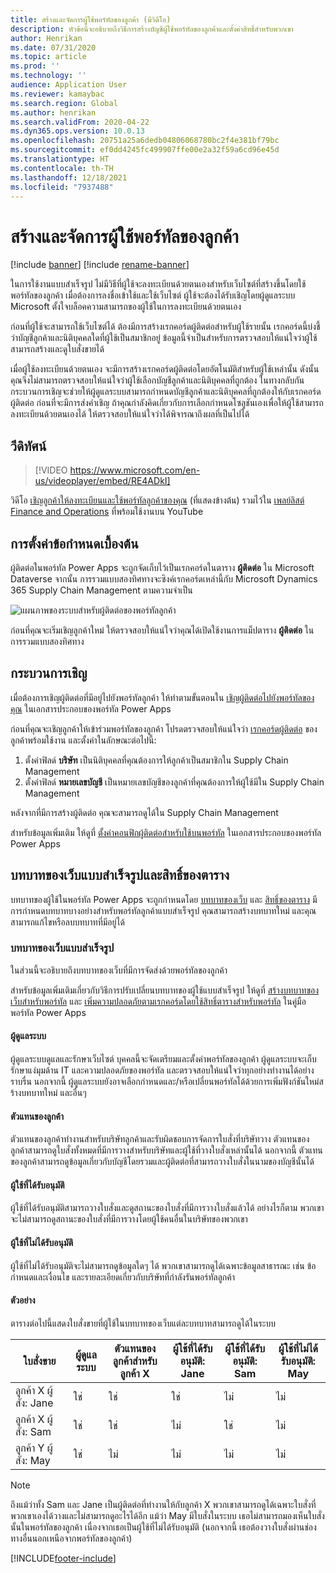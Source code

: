 ```yaml
---
title: สร้างและจัดการผู้ใช้พอร์ทัลของลูกค้า (มีวิดีโอ)
description: หัวข้อนี้จะอธิบายถึงวิธีการสร้างบัญชีผู้ใช้พอร์ทัลของลูกค้าและตั้งค่าสิทธิ์สำหรับพวกเขา
author: Henrikan
ms.date: 07/31/2020
ms.topic: article
ms.prod: ''
ms.technology: ''
audience: Application User
ms.reviewer: kamaybac
ms.search.region: Global
ms.author: henrikan
ms.search.validFrom: 2020-04-22
ms.dyn365.ops.version: 10.0.13
ms.openlocfilehash: 20751a25a6dedb04806068780bc2f4e381bf79bc
ms.sourcegitcommit: ef0dd4245fc499907ffe00e2a32f59a6cd96e45d
ms.translationtype: HT
ms.contentlocale: th-TH
ms.lasthandoff: 12/18/2021
ms.locfileid: "7937488"
---
```

# <a name="create-and-manage-customer-portal-users"></a>สร้างและจัดการผู้ใช้พอร์ทัลของลูกค้า

[!include [banner](../includes/banner.md)]
[!include [rename-banner](~/includes/cc-data-platform-banner.md)]

ในการใช้งานแบบสำเร็จรูป ไม่มีวิธีที่ผู้ใช้จะลงทะเบียนด้วยตนเองสำหรับเว็บไซต์ที่สร้างขึ้นโดยใช้พอร์ทัลของลูกค้า เมื่อต้องการลงชื่อเข้าใช้และใช้เว็บไซต์ ผู้ใช้จะต้องได้รับเชิญโดยผู้ดูแลระบบ Microsoft ตั้งใจบล็อคความสามารถของผู้ใช้ในการลงทะเบียนด้วยตนเอง

ก่อนที่ผู้ใช้จะสามารถใช้เว็บไซต์ได้ ต้องมีการสร้างเรกคอร์ดผู้ติดต่อสำหรับผู้ใช้รายนั้น เรกคอร์ดนี้บ่งชี้ว่าบัญชีลูกค้าและนิติบุคคลใดที่ผู้ใช้เป็นสมาชิกอยู่ ข้อมูลนี้จำเป็นสำหรับการตรวจสอบให้แน่ใจว่าผู้ใช้สามารถสร้างและดูใบสั่งขายได้

เมื่อผู้ใช้ลงทะเบียนด้วยตนเอง จะมีการสร้างเรกคอร์ดผู้ติดต่อโดยอัตโนมัติสำหรับผู้ใช้เหล่านั้น ดังนั้น คุณจึงไม่สามารถตรวจสอบให้แน่ใจว่าผู้ใช้เลือกบัญชีลูกค้าและนิติบุคคลที่ถูกต้อง ในทางกลับกัน กระบวนการเชิญจะช่วยให้ผู้ดูแลระบบสามารถกำหนดบัญชีลูกค้าและนิติบุคคลที่ถูกต้องให้กับเรกคอร์ดผู้ติดต่อ ก่อนที่จะมีการส่งคำเชิญ ถ้าคุณกำลังคิดเกี่ยวกับการเลือกกำหนดโซลูชันเองเพื่อให้ผู้ใช้สามารถลงทะเบียนด้วยตนเองได้ ให้ตรวจสอบให้แน่ใจว่าได้พิจารณาถึงผลที่เป็นไปได้

## <a name="video"></a>วีดิทัศน์
> [!VIDEO https://www.microsoft.com/en-us/videoplayer/embed/RE4ADkI]

วิดีโอ [เชิญลูกค้าให้ลงทะเบียนและใช้พอร์ทัลลูกค้าของคุณ](https://youtu.be/drGUYHX9QIQ) (ที่แสดงข้างต้น) รวมไว้ใน [เพลย์ลิสต์ Finance and Operations](https://www.youtube.com/playlist?list=PLcakwueIHoT_SYfIaPGoOhloFoCXiUSyW) ที่พร้อมใช้งานบน YouTube

## <a name="prerequisite-setup"></a>การตั้งค่าข้อกำหนดเบื้องต้น

ผู้ติดต่อในพอร์ทัล Power Apps จะถูกจัดเก็บไว้เป็นเรกคอร์ดในตาราง **ผู้ติดต่อ** ใน Microsoft Dataverse จากนั้น การรวมแบบสองทิศทางจะซิงค์เรกคอร์ดเหล่านี้กับ Microsoft Dynamics 365 Supply Chain Management ตามความจำเป็น

![แผนภาพของระบบสำหรับผู้ติดต่อของพอร์ทัลลูกค้า](media/customer-portal-contacts.png "แผนภาพของระบบสำหรับผู้ติดต่อของพอร์ทัลลูกค้า")

ก่อนที่คุณจะเริ่มเชิญลูกค้าใหม่ ให้ตรวจสอบให้แน่ใจว่าคุณได้เปิดใช้งานการแม็ปตาราง **ผู้ติดต่อ** ในการรวมแบบสองทิศทาง

## <a name="the-invitation-process"></a>กระบวนการเชิญ

เมื่อต้องการเชิญผู้ติดต่อที่มีอยู่ไปยังพอร์ทัลลูกค้า ให้ทำตามขั้นตอนใน [เชิญผู้ติดต่อไปยังพอร์ทัลของคุณ](/powerapps/maker/portals/configure/invite-contacts) ในเอกสารประกอบของพอร์ทัล Power Apps

ก่อนที่คุณจะเชิญลูกค้าให้เข้าร่วมพอร์ทัลของลูกค้า โปรดตรวจสอบให้แน่ใจว่า [เรกคอร์ดผู้ติดต่อ](/powerapps/maker/portals/configure/configure-contacts) ของลูกค้าพร้อมใช้งาน และตั้งค่าในลักษณะต่อไปนี้:

1. ตั้งค่าฟิลด์ **บริษัท** เป็นนิติบุคคลที่คุณต้องการให้ลูกค้าเป็นสมาชิกใน Supply Chain Management
2. ตั้งค่าฟิลด์ **หมายเลขบัญชี** เป็นหมายเลขบัญชีของลูกค้าที่คุณต้องการให้ผู้ใช้มีใน Supply Chain Management

หลังจากที่มีการสร้างผู้ติดต่อ คุณจะสามารถดูได้ใน Supply Chain Management

สำหรับข้อมูลเพิ่มเติม ให้ดูที่ [ตั้งค่าคอนฟิกผู้ติดต่อสำหรับใช้บนพอร์ทัล](/powerapps/maker/portals/configure/configure-contacts) ในเอกสารประกอบของพอร์ทัล Power Apps

## <a name="out-of-box-web-roles-and-table-permissions"></a>บทบาทของเว็บแบบสำเร็จรูปและสิทธิ์ของตาราง

บทบาทของผู้ใช้ในพอร์ทัล Power Apps จะถูกกำหนดโดย [บทบาทของเว็บ](/powerapps/maker/portals/configure/create-web-roles) และ [สิทธิ์ของตาราง](/powerapps/maker/portals/configure/assign-entity-permissions) มีการกำหนดบทบาทบางอย่างสำหรับพอร์ทัลลูกค้าแบบสำเร็จรูป คุณสามารถสร้างบทบาทใหม่ และคุณสามารถแก้ไขหรือลบบทบาทที่มีอยู่ได้

### <a name="out-of-box-web-roles"></a>บทบาทของเว็บแบบสำเร็จรูป

ในส่วนนี้จะอธิบายถึงบทบาทของเว็บที่มีการจัดส่งด้วยพอร์ทัลของลูกค้า

สำหรับข้อมูลเพิ่มเติมเกี่ยวกับวิธีการปรับเปลี่ยนบทบาทของผู้ใช้แบบสำเร็จรูป ให้ดูที่ [สร้างบทบาทของเว็บสำหรับพอร์ทัล](/powerapps/maker/portals/configure/create-web-roles) และ [เพิ่มความปลอดภัยตามเรกคอร์ดโดยใช้สิทธิ์ตารางสำหรับพอร์ทัล](/powerapps/maker/portals/configure/assign-entity-permissions) ในคู่มือพอร์ทัล Power Apps

#### <a name="administrator"></a>ผู้ดูแลระบบ

ผู้ดูแลระบบดูแลและรักษาเว็บไซต์ บุคคลนี้จะจัดเตรียมและตั้งค่าพอร์ทัลของลูกค้า ผู้ดูแลระบบจะเก็บรักษาแง่มุมด้าน IT และความปลอดภัยของพอร์ทัล และตรวจสอบให้แน่ใจว่าทุกอย่างทำงานได้อย่างราบรื่น นอกจากนี้ ผู้ดูแลระบบยังอาจเลือกกำหนดและ/หรือเปลี่ยนพอร์ทัลได้ด้วยการเพิ่มฟังก์ชันใหม่ส ร้างบทบาทใหม่ และอื่นๆ

#### <a name="customer-representative"></a>ตัวแทนของลูกค้า

ตัวแทนของลูกค้าทำงานสำหรับบริษัทลูกค้าและรับผิดชอบการจัดการใบสั่งที่บริษัทวาง ตัวแทนของลูกค้าสามารถดูใบสั่งทั้งหมดที่มีการวางสำหรับบริษัทและผู้ใช้ที่วางใบสั่งเหล่านั้นได้ นอกจากนี้ ตัวแทนของลูกค้าสามารถดูข้อมูลเกี่ยวกับบัญชีโดยรวมและผู้ติดต่อที่สามารถวางใบสั่งในนามของบัญชีนั้นได้

#### <a name="authorized-users"></a>ผู้ใช้ที่ได้รับอนุมัติ

ผู้ใช้ที่ได้รับอนุมัติสามารถวางใบสั่งและดูสถานะของใบสั่งที่มีการวางใบสั่งแล้วได้ อย่างไรก็ตาม พวกเขาจะไม่สามารถดูสถานะของใบสั่งที่มีการวางโดยผู้ใช้คนอื่นในบริษัทของพวกเขา

#### <a name="unauthorized-users"></a>ผู้ใช้ที่ไม่ได้รับอนุมัติ

ผู้ใช้ที่ไม่ได้รับอนุมัติจะไม่สามารถดูข้อมูลใดๆ ได้ พวกเขาสามารถดูได้เฉพาะข้อมูลสาธารณะ เช่น ข้อกำหนดและเงื่อนไข และรายละเอียดเกี่ยวกับบริษัทที่กำลังรันพอร์ทัลลูกค้า

#### <a name="example"></a>ตัวอย่าง

ตารางต่อไปนี้แสดงใบสั่งขายที่ผู้ใช้ในบทบาทของเว็บแต่ละบทบาทสามารถดูได้ในระบบ

| ใบสั่งขาย | ผู้ดูแลระบบ | ตัวแทนของลูกค้าสำหรับลูกค้า&nbsp;X | ผู้ใช้ที่ได้รับอนุมัติ: Jane | ผู้ใช้ที่ได้รับอนุมัติ: Sam | ผู้ใช้ที่ไม่ได้รับอนุมัติ: May |
|---|---|---|---|---|---|
| ลูกค้า&nbsp;X ผู้สั่ง:&nbsp;Jane | ใช่ | ใช่ | ใช่ | ไม่ | ไม่ |
| ลูกค้า&nbsp;X ผู้สั่ง:&nbsp;Sam | ใช่ | ใช่ | ไม่ | ใช่ | ไม่ |
| ลูกค้า&nbsp;Y ผู้สั่ง:&nbsp;May | ใช่ | ไม่ | ไม่ | ไม่ | ไม่ |

> [!NOTE]
> ถึงแม้ว่าทั้ง Sam และ Jane เป็นผู้ติดต่อที่ทำงานให้กับลูกค้า X พวกเขาสามารถดูได้เฉพาะใบสั่งที่พวกเขาเองได้วางและไม่สามารถดูอะไรได้อีก แม้ว่า May มีใบสั่งในระบบ เธอไม่สามารถมองเห็นใบสั่งนั้นในพอร์ทัลของลูกค้า เนื่องจากเธอเป็นผู้ใช้ที่ไม่ได้รับอนุมัติ (นอกจากนี้ เธอต้องวางใบสั่งผ่านช่องทางอื่นนอกเหนือจากพอร์ทัลของลูกค้า)


[!INCLUDE[footer-include](../../includes/footer-banner.md)]